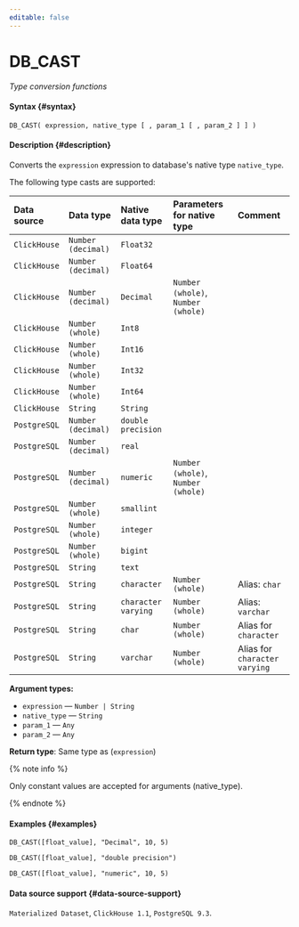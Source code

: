 ```yaml
---
editable: false
---
```


# DB_CAST

_Type conversion functions_

#### Syntax {#syntax}


```
DB_CAST( expression, native_type [ , param_1 [ , param_2 ] ] )
```

#### Description {#description}
Converts the `expression` expression to database's native type `native_type`.

The following type casts are supported:

| Data source   | Data type          | Native data type    | Parameters for native type         | Comment                       |
|:--------------|:-------------------|:--------------------|:-----------------------------------|:------------------------------|
| `ClickHouse`  | `Number (decimal)` | `Float32`           |                                    |                               |
| `ClickHouse`  | `Number (decimal)` | `Float64`           |                                    |                               |
| `ClickHouse`  | `Number (decimal)` | `Decimal`           | `Number (whole)`, `Number (whole)` |                               |
| `ClickHouse`  | `Number (whole)`   | `Int8`              |                                    |                               |
| `ClickHouse`  | `Number (whole)`   | `Int16`             |                                    |                               |
| `ClickHouse`  | `Number (whole)`   | `Int32`             |                                    |                               |
| `ClickHouse`  | `Number (whole)`   | `Int64`             |                                    |                               |
| `ClickHouse`  | `String`           | `String`            |                                    |                               |
| `PostgreSQL`  | `Number (decimal)` | `double precision`  |                                    |                               |
| `PostgreSQL`  | `Number (decimal)` | `real`              |                                    |                               |
| `PostgreSQL`  | `Number (decimal)` | `numeric`           | `Number (whole)`, `Number (whole)` |                               |
| `PostgreSQL`  | `Number (whole)`   | `smallint`          |                                    |                               |
| `PostgreSQL`  | `Number (whole)`   | `integer`           |                                    |                               |
| `PostgreSQL`  | `Number (whole)`   | `bigint`            |                                    |                               |
| `PostgreSQL`  | `String`           | `text`              |                                    |                               |
| `PostgreSQL`  | `String`           | `character`         | `Number (whole)`                   | Alias: `char`                 |
| `PostgreSQL`  | `String`           | `character varying` | `Number (whole)`                   | Alias: `varchar`              |
| `PostgreSQL`  | `String`           | `char`              | `Number (whole)`                   | Alias for `character`         |
| `PostgreSQL`  | `String`           | `varchar`           | `Number (whole)`                   | Alias for `character varying` |


**Argument types:**
- `expression` — `Number | String`
- `native_type` — `String`
- `param_1` — `Any`
- `param_2` — `Any`


**Return type**: Same type as (`expression`)

{% note info %}

Only constant values are accepted for arguments (native_type).

{% endnote %}


#### Examples {#examples}

```
DB_CAST([float_value], "Decimal", 10, 5)
```

```
DB_CAST([float_value], "double precision")
```

```
DB_CAST([float_value], "numeric", 10, 5)
```


#### Data source support {#data-source-support}

`Materialized Dataset`, `ClickHouse 1.1`, `PostgreSQL 9.3`.
